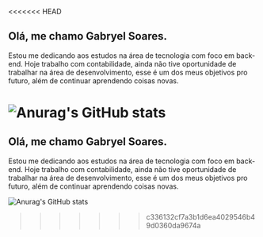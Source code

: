 <<<<<<< HEAD
## Olá, me chamo Gabryel Soares.

Estou me dedicando aos estudos na área de tecnologia com foco em back-end. Hoje trabalho com contabilidade, ainda não tive oportunidade de trabalhar na área de desenvolvimento, esse é um dos meus objetivos pro futuro, além de continuar aprendendo coisas novas.

![Anurag's GitHub stats](https://github-readme-stats.vercel.app/api?username=gabre1&show_icons=true&theme=gruvbox&hide_title=true&hide=stars)
=======
## Olá, me chamo Gabryel Soares.

Estou me dedicando aos estudos na área de tecnologia com foco em back-end. Hoje trabalho com contabilidade, ainda não tive oportunidade de trabalhar na área de desenvolvimento, esse é um dos meus objetivos pro futuro, além de continuar aprendendo coisas novas.

![Anurag's GitHub stats](https://github-readme-stats.vercel.app/api?username=gabre1&show_icons=true&theme=gruvbox&hide_title=true&hide=stars)
>>>>>>> c336132cf7a3b1d6ea4029546b49d0360da9674a
